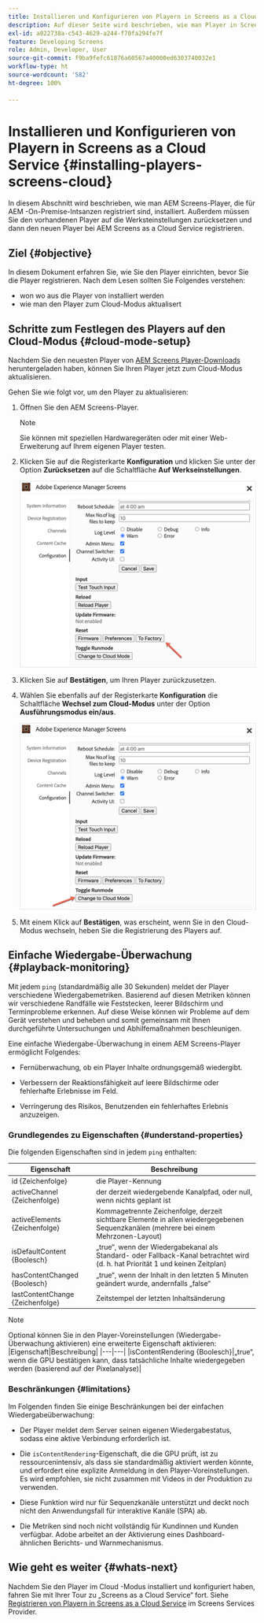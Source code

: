 ```yaml
---
title: Installieren und Konfigurieren von Playern in Screens as a Cloud Service
description: Auf dieser Seite wird beschrieben, wie man Player in Screens as a Cloud Service installiert und konfiguriert.
exl-id: a022738a-c543-4629-a244-f70fa294fe7f
feature: Developing Screens
role: Admin, Developer, User
source-git-commit: f9ba9fefc61876a60567a40000ed6303740032e1
workflow-type: ht
source-wordcount: '582'
ht-degree: 100%

---
```


# Installieren und Konfigurieren von Playern in Screens as a Cloud Service {#installing-players-screens-cloud}

In diesem Abschnitt wird beschrieben, wie man AEM Screens-Player, die für AEM -On-Premise-Intsanzen registriert sind, installiert. Außerdem müssen Sie den vorhandenen Player auf die Werksteinstellungen zurücksetzen und dann den neuen Player bei AEM Screens as a Cloud Service registrieren.

## Ziel {#objective}

In diesem Dokument erfahren Sie, wie Sie den Player einrichten, bevor Sie die Player registrieren. Nach dem Lesen sollten Sie Folgendes verstehen:

* won wo aus die Player von installiert werden
* wie man den Player zum Cloud-Modus aktualisert

## Schritte zum Festlegen des Players auf den Cloud-Modus {#cloud-mode-setup}

Nachdem Sie den neuesten Player von [AEM Screens Player-Downloads](https://download.macromedia.com/screens/) heruntergeladen haben, können Sie Ihren Player jetzt zum Cloud-Modus aktualisieren.

Gehen Sie wie folgt vor, um den Player zu aktualisieren:

1. Öffnen Sie den AEM Screens-Player.

   >[!NOTE]
   >Sie können mit speziellen Hardwaregeräten oder mit einer Web-Erweiterung auf Ihrem eigenen Player testen.

1. Klicken Sie auf die Registerkarte **Konfiguration** und klicken Sie unter der Option **Zurücksetzen** auf die Schaltfläche **Auf Werkseinstellungen**.

   ![Bild](/help/screens-cloud/assets/player/installplayer-2.png)

1. Klicken Sie auf **Bestätigen**, um Ihren Player zurückzusetzen.

1. Wählen Sie ebenfalls auf der Registerkarte **Konfiguration** die Schaltfläche **Wechsel zum Cloud-Modus** unter der Option **Ausführungsmodus ein/aus**.

   ![Bild](/help/screens-cloud/assets/player/installplayer-1.png)

1. Mit einem Klick auf **Bestätigen**, was erscheint, wenn Sie in den Cloud-Modus wechseln, heben Sie die Registrierung des Players auf.

## Einfache Wiedergabe-Überwachung {#playback-monitoring}

Mit jedem `ping` (standardmäßig alle 30 Sekunden) meldet der Player verschiedene Wiedergabemetriken. Basierend auf diesen Metriken können wir verschiedene Randfälle wie Feststecken, leerer Bildschirm und Terminprobleme erkennen. Auf diese Weise können wir Probleme auf dem Gerät verstehen und beheben und somit gemeinsam mit Ihnen durchgeführte Untersuchungen und Abhilfemaßnahmen beschleunigen.

Eine einfache Wiedergabe-Überwachung in einem AEM Screens-Player ermöglicht Folgendes:

* Fernüberwachung, ob ein Player Inhalte ordnungsgemäß wiedergibt.

* Verbessern der Reaktionsfähigkeit auf leere Bildschirme oder fehlerhafte Erlebnisse im Feld.

* Verringerung des Risikos, Benutzenden ein fehlerhaftes Erlebnis anzuzeigen.

### Grundlegendes zu Eigenschaften {#understand-properties}

Die folgenden Eigenschaften sind in jedem `ping` enthalten:

| Eigenschaft | Beschreibung |
|---|---|
| id {Zeichenfolge} | die Player-Kennung |
| activeChannel {Zeichenfolge} | der derzeit wiedergebende Kanalpfad, oder null, wenn nichts geplant ist |
| activeElements {Zeichenfolge} | Kommagetrennte Zeichenfolge, derzeit sichtbare Elemente in allen wiedergegebenen Sequenzkanälen (mehrere bei einem Mehrzonen-Layout) |
| isDefaultContent {Boolesch} | „true“, wenn der Wiedergabekanal als Standard- oder Fallback-Kanal betrachtet wird (d. h. hat Priorität 1 und keinen Zeitplan) |
| hasContentChanged {Boolesch} | „true“, wenn der Inhalt in den letzten 5 Minuten geändert wurde, andernfalls „false“ |
| lastContentChange {Zeichenfolge} | Zeitstempel der letzten Inhaltsänderung |

>[!NOTE]
>Optional können Sie in den Player-Voreinstellungen (Wiedergabe-Überwachung aktivieren) eine erweiterte Eigenschaft aktivieren:
>|Eigenschaft|Beschreibung|
>|---|---|
>|isContentRendering {Boolesch}|„true“, wenn die GPU bestätigen kann, dass tatsächliche Inhalte wiedergegeben werden (basierend auf der Pixelanalyse)|

### Beschränkungen {#limitations}

Im Folgenden finden Sie einige Beschränkungen bei der einfachen Wiedergabeüberwachung:

* Der Player meldet dem Server seinen eigenen Wiedergabestatus, sodass eine aktive Verbindung erforderlich ist.

* Die `isContentRendering`-Eigenschaft, die die GPU prüft, ist zu ressourcenintensiv, als dass sie standardmäßig aktiviert werden könnte, und erfordert eine explizite Anmeldung in den Player-Voreinstellungen. Es wird empfohlen, sie nicht zusammen mit Videos in der Produktion zu verwenden.

* Diese Funktion wird nur für Sequenzkanäle unterstützt und deckt noch nicht den Anwendungsfall für interaktive Kanäle (SPA) ab.

* Die Metriken sind noch nicht vollständig für Kundinnen und Kunden verfügbar. Adobe arbeitet an der Aktivierung eines Dashboard-ähnlichen Berichts- und Warnmechanismus.

## Wie geht es weiter {#whats-next}

Nachdem Sie den Player im Cloud -Modus installiert und konfiguriert haben, fahren Sie mit Ihrer Tour zu „Screens as a Cloud Service“ fort. Siehe [Registrieren von Playern in Screens as a Cloud Service](/help/screens-cloud/managing-players-registration/registering-players-screens-cloud.md) im Screens Services Provider.
